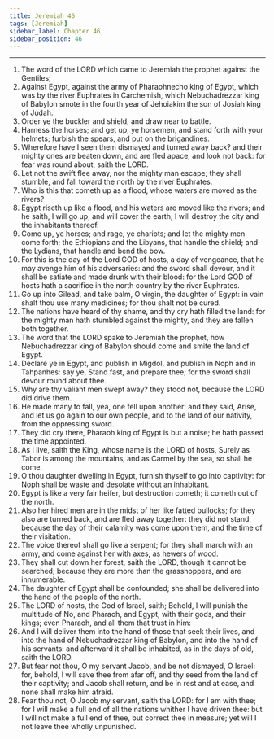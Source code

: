 ```yaml
---
title: Jeremiah 46
tags: [Jeremiah]
sidebar_label: Chapter 46
sidebar_position: 46
---
```


---
1. The word of the LORD which came to Jeremiah the prophet against the Gentiles;
2. Against Egypt, against the army of Pharaohnecho king of Egypt, which was by the river Euphrates in Carchemish, which Nebuchadrezzar king of Babylon smote in the fourth year of Jehoiakim the son of Josiah king of Judah.
3. Order ye the buckler and shield, and draw near to battle.
4. Harness the horses; and get up, ye horsemen, and stand forth with your helmets; furbish the spears, and put on the brigandines.
5. Wherefore have I seen them dismayed and turned away back? and their mighty ones are beaten down, and are fled apace, and look not back: for fear was round about, saith the LORD.
6. Let not the swift flee away, nor the mighty man escape; they shall stumble, and fall toward the north by the river Euphrates.
7. Who is this that cometh up as a flood, whose waters are moved as the rivers?
8. Egypt riseth up like a flood, and his waters are moved like the rivers; and he saith, I will go up, and will cover the earth; I will destroy the city and the inhabitants thereof.
9. Come up, ye horses; and rage, ye chariots; and let the mighty men come forth; the Ethiopians and the Libyans, that handle the shield; and the Lydians, that handle and bend the bow.
10. For this is the day of the Lord GOD of hosts, a day of vengeance, that he may avenge him of his adversaries: and the sword shall devour, and it shall be satiate and made drunk with their blood: for the Lord GOD of hosts hath a sacrifice in the north country by the river Euphrates.
11. Go up into Gilead, and take balm, O virgin, the daughter of Egypt: in vain shalt thou use many medicines; for thou shalt not be cured.
12. The nations have heard of thy shame, and thy cry hath filled the land: for the mighty man hath stumbled against the mighty, and they are fallen both together.
13. The word that the LORD spake to Jeremiah the prophet, how Nebuchadrezzar king of Babylon should come and smite the land of Egypt.
14. Declare ye in Egypt, and publish in Migdol, and publish in Noph and in Tahpanhes: say ye, Stand fast, and prepare thee; for the sword shall devour round about thee.
15. Why are thy valiant men swept away? they stood not, because the LORD did drive them.
16. He made many to fall, yea, one fell upon another: and they said, Arise, and let us go again to our own people, and to the land of our nativity, from the oppressing sword.
17. They did cry there, Pharaoh king of Egypt is but a noise; he hath passed the time appointed.
18. As I live, saith the King, whose name is the LORD of hosts, Surely as Tabor is among the mountains, and as Carmel by the sea, so shall he come.
19. O thou daughter dwelling in Egypt, furnish thyself to go into captivity: for Noph shall be waste and desolate without an inhabitant.
20. Egypt is like a very fair heifer, but destruction cometh; it cometh out of the north.
21. Also her hired men are in the midst of her like fatted bullocks; for they also are turned back, and are fled away together: they did not stand, because the day of their calamity was come upon them, and the time of their visitation.
22. The voice thereof shall go like a serpent; for they shall march with an army, and come against her with axes, as hewers of wood.
23. They shall cut down her forest, saith the LORD, though it cannot be searched; because they are more than the grasshoppers, and are innumerable.
24. The daughter of Egypt shall be confounded; she shall be delivered into the hand of the people of the north.
25. The LORD of hosts, the God of Israel, saith; Behold, I will punish the multitude of No, and Pharaoh, and Egypt, with their gods, and their kings; even Pharaoh, and all them that trust in him:
26. And I will deliver them into the hand of those that seek their lives, and into the hand of Nebuchadrezzar king of Babylon, and into the hand of his servants: and afterward it shall be inhabited, as in the days of old, saith the LORD.
27. But fear not thou, O my servant Jacob, and be not dismayed, O Israel: for, behold, I will save thee from afar off, and thy seed from the land of their captivity; and Jacob shall return, and be in rest and at ease, and none shall make him afraid.
28. Fear thou not, O Jacob my servant, saith the LORD: for I am with thee; for I will make a full end of all the nations whither I have driven thee: but I will not make a full end of thee, but correct thee in measure; yet will I not leave thee wholly unpunished.